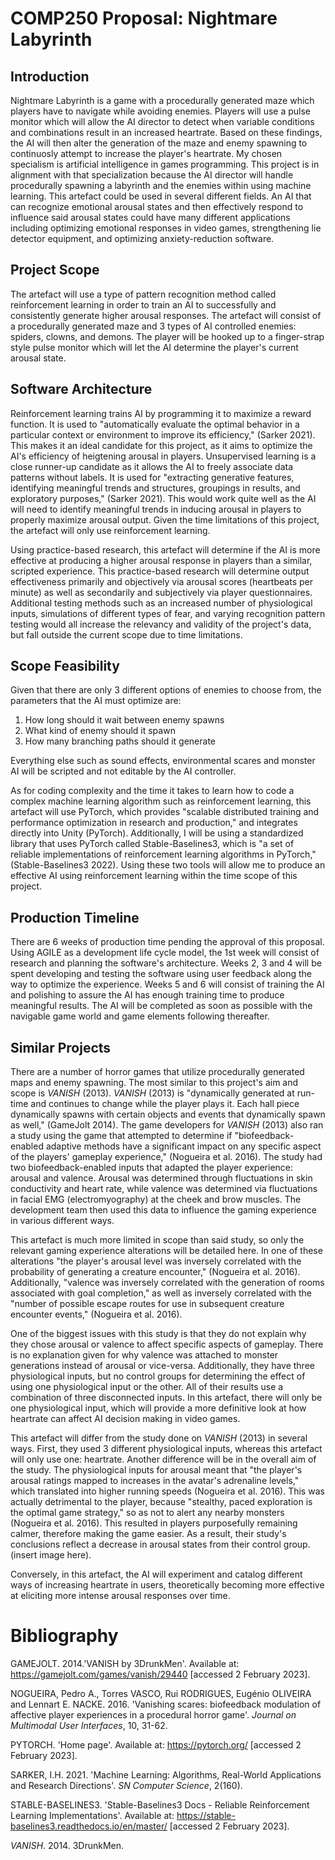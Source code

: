 # COMP250 Proposal: Nightmare Labyrinth

## Introduction
Nightmare Labyrinth is a game with a procedurally generated maze which players have to navigate while avoiding enemies. Players will use a pulse monitor which will allow the AI director to detect when variable conditions and combinations result in an increased heartrate. Based on these findings, the AI will then alter the generation of the maze and enemy spawning to continuosly attempt to increase the player's heartrate. My chosen specialism is artificial intelligence in games programming. This project is in alignment with that specialization because the AI director will handle procedurally spawning a labyrinth and the enemies within using machine learning. This artefact could be used in several different fields. An AI that can recognize emotional arousal states and then effectively respond to influence said arousal states could have many different applications including optimizing emotional responses in video games, strengthening lie detector equipment, and optimizing anxiety-reduction software.

## Project Scope

The artefact will use a type of pattern recognition method called reinforcement learning in order to train an AI to successfully and consistently generate higher arousal responses. The artefact will consist of a procedurally generated maze and 3 types of AI controlled enemies: spiders, clowns, and demons. The player will be hooked up to a finger-strap style pulse monitor which will let the AI determine the player's current arousal state.

## Software Architecture

Reinforcement learning trains AI by programming it to maximize a reward function. It is used to "automatically evaluate the optimal behavior in a particular context or environment to improve its efficiency," (Sarker 2021). This makes it an ideal candidate for this project, as it aims to optimize the AI's efficiency of heigtening arousal in players. Unsupervised learning is a close runner-up candidate as it allows the AI to freely associate data patterns without labels. It is used for "extracting generative features, identifying meaningful trends and structures, groupings in results, and exploratory purposes," (Sarker 2021). This would work quite well as the AI will need to identify meaningful trends in inducing arousal in players to properly maximize arousal output. Given the time limitations of this project, the artefact will only use reinforcement learning.

Using practice-based research, this artefact will determine if the AI is more effective at producing a higher arousal response in players than a similar, scripted experience. This practice-based research will determine output effectiveness primarily and objectively via arousal scores (heartbeats per minute) as well as secondarily and subjectively via player questionnaires. Additional testing methods such as an increased number of physiological inputs, simulations of different types of fear, and varying recognition pattern testing would all increase the relevancy and validity of the project's data, but fall outside the current scope due to time limitations.

## Scope Feasibility
Given that there are only 3 different options of enemies to choose from, the parameters that the AI must optimize are:

1. How long should it wait between enemy spawns
2. What kind of enemy should it spawn
3. How many branching paths should it generate

Everything else such as sound effects, environmental scares and monster AI will be scripted and not editable by the AI controller.

As for coding complexity and the time it takes to learn how to code a complex machine learning algorithm such as reinforcement learning, this artefact will use PyTorch, which provides "scalable distributed training and performance optimization in research and production," and integrates directly into Unity (PyTorch). Additionally, I will be using a standardized library that uses PyTorch called Stable-Baselines3, which is "a set of reliable implementations of reinforcement learning algorithms in PyTorch," (Stable-Baselines3 2022). Using these two tools will allow me to produce an effective AI using reinforcement learning within the time scope of this project.

## Production Timeline

There are 6 weeks of production time pending the approval of this proposal. Using AGILE as a development life cycle model, the 1st week will consist of research and planning the software's architecture. Weeks 2, 3 and 4 will be spent developing and testing the software using user feedback along the way to optimize the experience. Weeks 5 and 6 will consist of training the AI and polishing to assure the AI has enough training time to produce meaningful results. The AI will be completed as soon as possible with the navigable game world and game elements following thereafter.

## Similar Projects

There are a number of horror games that utilize procedurally generated maps and enemy spawning. The most similar to this project's aim and scope is *VANISH* (2013). *VANISH* (2013) is "dynamically generated at run-time and continues to change while the player plays it. Each hall piece dynamically spawns with certain objects and events that dynamically spawn as well," (GameJolt 2014). The game developers for *VANISH* (2013) also ran a study using the game that attempted to determine if "biofeedback-enabled adaptive methods have a significant impact on any specific aspect of the players' gameplay experience," (Nogueira et al. 2016).  The study had two biofeedback-enabled inputs that adapted the player experience: arousal and valence. Arousal was determined through fluctuations in skin conductivity and heart rate, while valence was determined via fluctuations in facial EMG (electromyography) at the cheek and brow muscles. The development team then used this data to influence the gaming experience in various different ways. 

This artefact is much more limited in scope than said study, so only the relevant gaming experience alterations will be detailed here. In one of these alterations "the player's arousal level was inversely correlated with the probability of generating a creature encounter," (Nogueira et al. 2016). Additionally, "valence was inversely correlated with the generation of rooms associated with goal completion," as well as inversely correlated with the "number of possible escape routes for use in subsequent creature encounter events," (Nogueira et al. 2016). 

One of the biggest issues with this study is that they do not explain why they chose arousal or valence to affect specific aspects of gameplay. There is no explanation given for why valence was attached to monster generations instead of arousal or vice-versa. Additionally, they have three physiological inputs, but no control groups for determining the effect of using one physiological input or the other. All of their results use a combination of three disconnected inputs. In this artefact, there will only be one physiological input, which will provide a more definitive look at how heartrate can affect AI decision making in video games. 

This artefact will differ from the study done on *VANISH* (2013) in several ways. First, they used 3 different physiological inputs, whereas this artefact will only use one: heartrate. Another difference will be in the overall aim of the study. The physiological inputs for arousal meant that "the player's arousal ratings mapped to increases in the avatar's adrenaline levels," which translated into higher running speeds (Nogueira et al. 2016). This was actually detrimental to the player, because "stealthy, paced exploration is the optimal game strategy," so as not to alert any nearby monsters (Nogueira et al. 2016). This resulted in players purposefully remaining calmer, therefore making the game easier. As a result, their study's conclusions reflect a decrease in arousal states from their control group. (insert image here).

Conversely, in this artefact, the AI will experiment and catalog different ways of increasing heartrate in users, theoretically becoming more effective at eliciting more intense arousal responses over time.

# Bibliography

GAMEJOLT. 2014.'VANISH by 3DrunkMen'. Available at: https://gamejolt.com/games/vanish/29440 [accessed 2 February 2023].

NOGUEIRA, Pedro A., Torres VASCO, Rui RODRIGUES, Eugénio OLIVEIRA and Lennart E. NACKE. 2016. 'Vanishing scares: biofeedback modulation of affective player experiences in a procedural horror game'. *Journal on Multimodal User Interfaces*, 10, 31-62.

PYTORCH. 'Home page'. Available at: https://pytorch.org/ [accessed 2 February 2023].

SARKER, I.H. 2021. 'Machine Learning: Algorithms, Real-World Applications and Research Directions'. *SN Computer Science*, 2(160).

STABLE-BASELINES3. 'Stable-Baselines3 Docs - Reliable Reinforcement Learning Implementations'. Available at: https://stable-baselines3.readthedocs.io/en/master/ [accessed 2 February 2023].

*VANISH*. 2014. 3DrunkMen.
